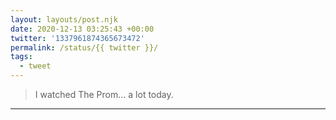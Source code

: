 ```yaml
---
layout: layouts/post.njk
date: 2020-12-13 03:25:43 +00:00
twitter: '1337961874365673472'
permalink: /status/{{ twitter }}/
tags: 
  - tweet
---
```


> I watched The Prom... a lot today.

---
